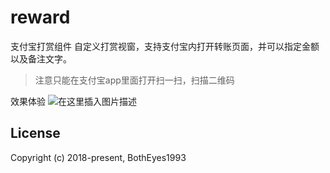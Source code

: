# reward
支付宝打赏组件 自定义打赏视窗，支持支付宝内打开转账页面，并可以指定金额以及备注文字。

>注意只能在支付宝app里面打开扫一扫，扫描二维码 

效果体验
![在这里插入图片描述](https://img-blog.csdnimg.cn/2019042520162844.png?x-oss-process=image/watermark,type_ZmFuZ3poZW5naGVpdGk,shadow_10,text_aHR0cHM6Ly9ibG9nLmNzZG4ubmV0L3UwMTA2MzMyNjY=,size_16,color_FFFFFF,t_70)





## License

Copyright (c) 2018-present, BothEyes1993
